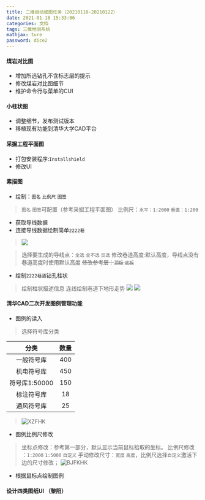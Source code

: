 ```yaml
---
title: 二维自动成图任务（20210118-20210122）
date: 2021-01-18 15:33:06
categories: 文档
tags: 三维地测系统
mathjax: ture
password: dice2
---
```


#### 煤岩对比图
* 增加所选钻孔不含标志层的提示
* 修改煤岩对比图细节
* 维护命令行与菜单的CUI

#### 小柱状图

* 调整细节，发布测试版本
* 移植现有功能到清华大学CAD平台

#### 采掘工程平面图
* 打包安装程序:`Installshield`
* 修改UI

#### 素描图

* 绘制：`图名` `比例尺` `图签`
> `图名` `图签`可配置（参考采掘工程平面图）
> 比例尺：`水平：1:2000` `垂直：1:200`
* 获取导线数据
* 连接导线数据绘制简单`2222巷`
> ![](15956506424212.jpg)

> 选择要生成的导线点：`全选` `全不选` `反选`
> 修改巷道高度:默认高度，导线点没有巷道高度时使用默认高度
> ~~修改参考层：`顶板` `底板`~~

* 绘制`2222巷道`钻孔柱状
> 绘制柱状描述信息
> 连线绘制巷道下地形走势
> ![](16094060064982.jpg)
> ![](16094053747551.jpg)

#### 清华CAD二次开发图例管理功能
* 图例的读入
> 选择符号库分类

|  分类   |  数量  |
|:---:|:---:|
|   一般符号库  |   400  |
|   机电符号库  |   450  |
|   符号库1:50000  |   150  |
|   标注符号库  |   18  |
|   通风符号库  |   25  |

> ![XZFHK](XZFHK.jpg)

* 图例比例尺修改
> 坐标点修改：参考第一部分，默认显示当前鼠标拾取的坐标。
> 比例尺修改 ：`1:2000` `1:5000` `自定义`
> 手动修改尺寸：`宽度` `高度`，比例尺选择`自定义`激活下边的尺寸修改；
> ![BJFKHK](BJFKHK.jpg)

* 根据鼠标点绘制图例

#### 设计四类图纸UI （黎阳）